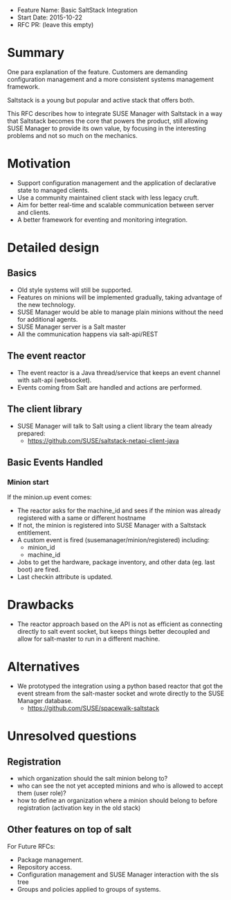 - Feature Name: Basic SaltStack Integration
- Start Date: 2015-10-22
- RFC PR: (leave this empty)

# Summary
[summary]: #summary

One para explanation of the feature.
Customers are demanding configuration management and a more consistent systems management framework.

Saltstack is a young but popular and active stack that offers both.

This RFC describes how to integrate SUSE Manager with Saltstack in a way that Saltstack becomes the core that powers the product, still allowing SUSE Manager to provide its own value, by focusing in the interesting problems and not so much on the mechanics.

# Motivation
[motivation]: #motivation

* Support configuration management and the application of declarative state to managed clients.
* Use a community maintained client stack with less legacy cruft.
* Aim for better real-time and scalable communication between server and clients.
* A better framework for eventing and monitoring integration.

# Detailed design
[design]: #detailed-design

## Basics

* Old style systems will still be supported.
* Features on minions will be implemented gradually, taking advantage of the new technology.
* SUSE Manager would be able to manage plain minions without the need for additional agents.
* SUSE Manager server is a Salt master
* All the communication happens via salt-api/REST

## The event reactor

* The event reactor is a Java thread/service that keeps an event channel with salt-api (websocket).
* Events coming from Salt are handled and actions are performed.

## The client library

* SUSE Manager will talk to Salt using a client library the team already prepared:
  * https://github.com/SUSE/saltstack-netapi-client-java

## Basic Events Handled

### Minion start

If the minion.up event comes:

* The reactor asks for the machine_id and sees if the minion was already registered with a same or different hostname
* If not, the minion is registered into SUSE Manager with a Saltstack entitlement.
* A custom event is fired (susemanager/minion/registered) including:
  * minion_id
  * machine_id
* Jobs to get the hardware, package inventory, and other data (eg. last boot) are fired.
* Last checkin attribute is updated.

# Drawbacks
[drawbacks]: #drawbacks

* The reactor approach based on the API is not as efficient as connecting directly to
  salt event socket, but keeps things better decoupled and allow for salt-master to
  run in a different machine.

# Alternatives
[alternatives]: #alternatives

* We prototyped the integration using a python based reactor that got the event stream from
  the salt-master socket and wrote directly to the SUSE Manager database.
  * https://github.com/SUSE/spacewalk-saltstack

# Unresolved questions
[unresolved]: #unresolved-questions

## Registration

* which organization should the salt minion belong to?
* who can see the not yet accepted minions and who is allowed to accept them (user role)?
* how to define an organization where a minion should belong to before registration (activation key in the old stack)

## Other features on top of salt

For Future RFCs:

* Package management.
* Repository access.
* Configuration management and SUSE Manager interaction with the sls tree
* Groups and policies applied to groups of systems.
